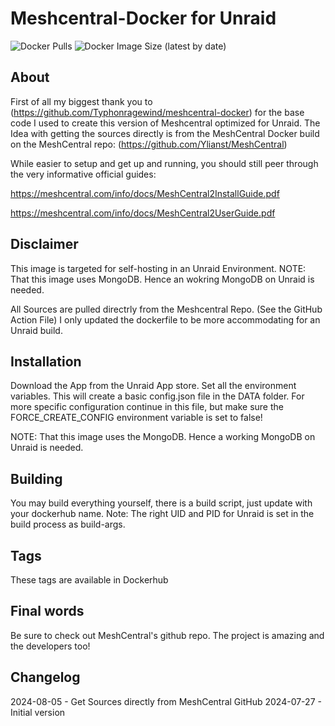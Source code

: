 # Meshcentral-Docker for Unraid
![Docker Pulls](https://img.shields.io/docker/pulls/richy1989/meshcentral?style=flat-square)
![Docker Image Size (latest by date)](https://img.shields.io/docker/image-size/richy1989/meshcentral?style=flat-square)

## About
First of all my biggest thank you to (https://github.com/Typhonragewind/meshcentral-docker) for the base code I used to create this version of Meshcentral optimized for Unraid.
The Idea with getting the sources directly is from the MeshCentral Docker build on the MeshCentral repo: (https://github.com/Ylianst/MeshCentral)

While easier to setup and get up and running, you should still peer through the very informative official guides:

https://meshcentral.com/info/docs/MeshCentral2InstallGuide.pdf

https://meshcentral.com/info/docs/MeshCentral2UserGuide.pdf

## Disclaimer

This image is targeted for self-hosting in an Unraid Environment.
NOTE: That this image uses MongoDB. Hence an wokring MongoDB on Unraid is needed. 

All Sources are pulled directrly from the Meshcentral Repo. (See the GitHub Action File)
I only updated the dockerfile to be more accommodating for an Unraid build.

## Installation

Download the App from the Unraid App store. Set all the environment variables.
This will create a basic config.json file in the DATA folder. For more specific configuration continue in this file, but make sure the FORCE_CREATE_CONFIG environment variable is set to false!

NOTE: That this image uses the MongoDB. Hence a working MongoDB on Unraid is needed. 

## Building
You may build everything yourself, there is a build script, just update with your dockerhub name. 
Note: The right UID and PID for Unraid is set in the build process as build-args.

## Tags

These tags are available in Dockerhub

## Final words

Be sure to check out MeshCentral's github repo. The project is amazing and the developers too!

## Changelog
2024-08-05 - Get Sources directly from MeshCentral GitHub
2024-07-27 - Initial version

